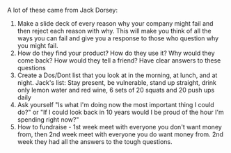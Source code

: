 A lot of these came from Jack Dorsey:

1. Make a slide deck of every reason why your company might fail and then reject each reason with why. This will make you think of all the ways you can fail and give you a response to those who question why you might fail.
1. How do they find your product? How do they use it? Why would they come back? How would they tell a friend? Have clear answers to these questions
1. Create a Dos/Dont list that you look at in the morning, at lunch, and at night. Jack's list: Stay present, be vulnerable, stand up straight, drink only lemon water and red wine, 6 sets of 20 squats and 20 push ups daily
1. Ask yourself "Is what I'm doing now the most important thing I could do?" or "If I could look back in 10 years would I be proud of the hour I'm spending right now?"
1. How to fundraise - 1st week meet with everyone you don't want money from, then 2nd week meet with everyone you do want money from. 2nd week they had all the answers to the tough questions. 
